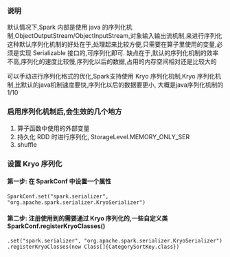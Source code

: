 ### 说明
默认情况下,Spark 内部是使用 java 的序列化机制,ObjectOutputStream/ObjectInputStream,对象输入输出流机制,来进行序列化
这种默认序列化机制的好处在于,处理起来比较方便,只需要在算子里使用的变量,必须是实现 Serializable 接口的,可序列化即可.
缺点在于,默认的序列化机制的效率不高,序列化的速度比较慢,序列化以后的数据,占用的内存空间相对还是比较大的

可以手动进行序列化格式的优化,Spark支持使用 Kryo 序列化机制,Kryo 序列化机制,比默认的java机制速度要快,序列化以后的数据要更小,
大概是java序列化机制的 1/10

### 启用序列化机制后,会生效的几个地方
1. 算子函数中使用的外部变量
2. 持久化 RDD 时进行序列化, StorageLevel.MEMORY_ONLY_SER
3. shuffle

### 设置 Kryo 序列化
#### 第一步: 在 SparkConf 中设置一个属性
```
SparkConf.set("spark.serializer", "org.apache.spark.serializer.KryoSerializer")
```
#### 第二步: 注册使用到的需要通过 Kryo 序列化的,一些自定义类 SparkConf.registerKryoClasses()
```
.set("spark.serializer", "org.apache.spark.serializer.KryoSerializer")
.registerKryoClasses(new Class[]{CategorySortKey.class})
```


